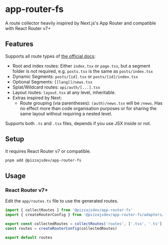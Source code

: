 # app-router-fs

A route collector heavily inspired by Next.js's App Router and compatible with React Router v7+

## Features

Supports all route types of [the official docs](https://reactrouter.com/start/framework/routing):

- Root and index routes: Either `index.tsx` or `page.tsx`, but a segment folder is not required, e.g. `posts.tsx` is the
  same as `posts/index.tsx`
- Dynamic Segments: `posts/[id].tsx` or `posts/[id]/index.tsx`
- Optional Segments: `[[lang]]/news.tsx`
- Splat/Wildcard routes: `api/auth/[...].tsx`
- Layout routes: `layout.tsx` at any level, inheritable.
- Extras inspired by Next:
  - Route grouping (via parentheses): `(auth)/news.tsx` will be `/news`. Has no effect more than code organisation
    purposes or for sharing the same layout without requiring a nested level.

Supports both `.ts` and `.tsx` files, depends if you use JSX inside or not.

## Setup

It requires React Router v7 or compatible.

```bash
pnpm add @pizzajsdev/app-router-fs
```

## Usage

### React Router v7+

Edit the `app/routes.ts` file to use the generated routes.

```ts
import { collectRoutes } from '@pizzajsdev/app-router-fs'
import { createRouterConfig } from '@pizzajsdev/app-router-fs/adapters/react-router'

export const collectedRoutes = collectRoutes('routes', ['.tsx', '.ts'], process.cwd() + '/app')
const routes = createRouterConfig(collectedRoutes)

export default routes
```
